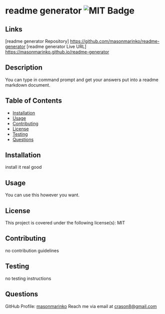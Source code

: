 # readme generator ![MIT Badge](https://img.shields.io/badge/License-MIT-brightgreen)

## Links
[readme generator Repository] https://github.com/masonmarinko/readme-generator
[readme generator Live URL]   https://masonmarinko.github.io/readme-generator



## Description
You can type in command prompt and get your answers put into a readme markdown document.



## Table of Contents
* [Installation](#installation)
* [Usage](#usage)
* [Contributing](#contributing)
* [License](#license)
* [Testing](#testing)
* [Questions](#questions)



## Installation
install it real good



## Usage 
You can use this however you want.




## License
This project is covered under the following license(s):
MIT



## Contributing
no contribution guidelines



## Testing
no testing instructions



## Questions
GitHub Profile: [masonmarinko](https://github.com/masonmarinko)
Reach me via email at <crason8@gmail.com>
